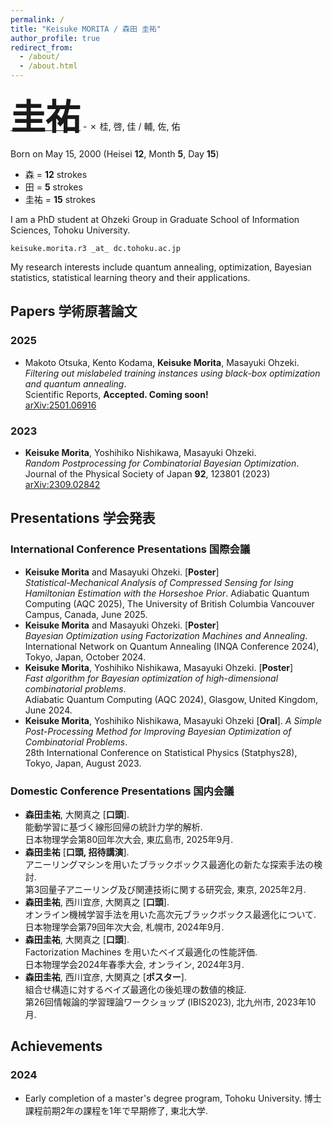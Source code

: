 ```yaml
---
permalink: /
title: "Keisuke MORITA / 森田 圭祐"
author_profile: true
redirect_from: 
  - /about/
  - /about.html
---
```


<u><span style="font-size: 400%; font-weight:800;">圭祐</span></u> - ✗ 桂, 啓, 佳 / 輔, 佐, 佑

Born on May 15, 2000 (Heisei **12**, Month **5**, Day **15**)

- 森 = **12** strokes
- 田 = **5** strokes
- 圭祐 = **15** strokes

I am a PhD student at Ohzeki Group in Graduate School of Information Sciences, Tohoku University.

`keisuke.morita.r3 _at_ dc.tohoku.ac.jp`

My research interests include quantum annealing, optimization, Bayesian statistics, statistical learning theory and their applications.

<h2 id="papers">Papers 学術原著論文</h2>

### 2025
- Makoto Otsuka, Kento Kodama, **Keisuke Morita**, Masayuki Ohzeki.\
  *Filtering out mislabeled training instances using black-box optimization and quantum annealing*.\
  Scientific Reports, **Accepted. Coming soon!**\
  [arXiv:2501.06916](https://arxiv.org/abs/2501.06916)

### 2023
- **Keisuke Morita**, Yoshihiko Nishikawa, Masayuki Ohzeki.\
  *Random Postprocessing for Combinatorial Bayesian Optimization*.\
  Journal of the Physical Society of Japan **92**, 123801 (2023)\
  [arXiv:2309.02842](https://arxiv.org/abs/2309.02842)

<h2 id="presentations">Presentations 学会発表</h2>

### International Conference Presentations 国際会議
- **Keisuke Morita** and Masayuki Ohzeki. [**Poster**] \
  *Statistical-Mechanical Analysis of Compressed Sensing for Ising Hamiltonian Estimation with the Horseshoe Prior*.
  Adiabatic Quantum Computing (AQC 2025), The University of British Columbia Vancouver Campus, Canada, June 2025.
- **Keisuke Morita** and Masayuki Ohzeki. [**Poster**] \
  *Bayesian Optimization using Factorization Machines and Annealing*.\
  International Network on Quantum Annealing (INQA Conference 2024), Tokyo, Japan, October 2024.
- **Keisuke Morita**, Yoshihiko Nishikawa, Masayuki Ohzeki. [**Poster**] \
  *Fast algorithm for Bayesian optimization of high-dimensional combinatorial problems*.\
  Adiabatic Quantum Computing (AQC 2024), Glasgow, United Kingdom, June 2024.
- **Keisuke Morita**, Yoshihiko Nishikawa, Masayuki Ohzeki [**Oral**].
  *A Simple Post-Processing Method for Improving Bayesian Optimization of Combinatorial Problems*.\
  28th International Conference on Statistical Physics (Statphys28), Tokyo, Japan, August 2023.

### Domestic Conference Presentations 国内会議
- **森田圭祐**, 大関真之 [**口頭**].\
  能動学習に基づく線形回帰の統計力学的解析.\
  日本物理学会第80回年次大会, 東広島市, 2025年9月.
- **森田圭祐** [**口頭, 招待講演**].\
  アニーリングマシンを用いたブラックボックス最適化の新たな探索手法の検討.\
  第3回量子アニーリング及び関連技術に関する研究会, 東京, 2025年2月.
- **森田圭祐**, 西川宜彦, 大関真之 [**口頭**].\
  オンライン機械学習手法を用いた高次元ブラックボックス最適化について.\
  日本物理学会第79回年次大会, 札幌市, 2024年9月.
- **森田圭祐**, 大関真之 [**口頭**].\
  Factorization Machines を用いたベイズ最適化の性能評価.\
  日本物理学会2024年春季大会, オンライン, 2024年3月.
- **森田圭祐**, 西川宜彦, 大関真之 [**ポスター**].\
  組合せ構造に対するベイズ最適化の後処理の数値的検証.\
  第26回情報論的学習理論ワークショップ (IBIS2023), 北九州市, 2023年10月.

## Achievements
### 2024
- Early completion of a master's degree program, Tohoku University. 博士課程前期2年の課程を1年で早期修了, 東北大学.
